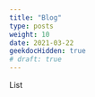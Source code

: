 ```yaml
---
title: "Blog"
type: posts
weight: 10
date: 2021-03-22
geekdocHidden: true
# draft: true
---
```


List